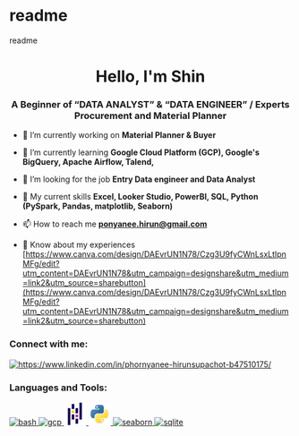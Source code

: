 # readme
readme
<h1 align="center">Hello, I'm Shin</h1>
<h3 align="center">A Beginner of “DATA ANALYST” & “DATA ENGINEER” / Experts Procurement and Material Planner</h3>

- 🔭 I’m currently working on **Material Planner & Buyer**

- 🌱 I’m currently learning **Google Cloud Platform (GCP), Google's BigQuery, Apache Airflow, Talend,**

- 👯 I’m looking for the job **Entry Data engineer and Data Analyst**

- 🤝 My current skills **Excel, Looker Studio, PowerBI, SQL, Python (PySpark, Pandas, matplotlib, Seaborn)**

- 📫 How to reach me **ponyanee.hirun@gmail.com**

- 📄 Know about my experiences [https://www.canva.com/design/DAEvrUN1N78/Czg3U9fyCWnLsxLtIpnMFg/edit?utm_content=DAEvrUN1N78&utm_campaign=designshare&utm_medium=link2&utm_source=sharebutton](https://www.canva.com/design/DAEvrUN1N78/Czg3U9fyCWnLsxLtIpnMFg/edit?utm_content=DAEvrUN1N78&utm_campaign=designshare&utm_medium=link2&utm_source=sharebutton)

<h3 align="left">Connect with me:</h3>
<p align="left">
<a href="https://linkedin.com/in/https://www.linkedin.com/in/phornyanee-hirunsupachot-b47510175/" target="blank"><img align="center" src="https://raw.githubusercontent.com/rahuldkjain/github-profile-readme-generator/master/src/images/icons/Social/linked-in-alt.svg" alt="https://www.linkedin.com/in/phornyanee-hirunsupachot-b47510175/" height="30" width="40" /></a>
</p>

<h3 align="left">Languages and Tools:</h3>
<p align="left"> <a href="https://www.gnu.org/software/bash/" target="_blank" rel="noreferrer"> <img src="https://www.vectorlogo.zone/logos/gnu_bash/gnu_bash-icon.svg" alt="bash" width="40" height="40"/> </a> <a href="https://cloud.google.com" target="_blank" rel="noreferrer"> <img src="https://www.vectorlogo.zone/logos/google_cloud/google_cloud-icon.svg" alt="gcp" width="40" height="40"/> </a> <a href="https://pandas.pydata.org/" target="_blank" rel="noreferrer"> <img src="https://raw.githubusercontent.com/devicons/devicon/2ae2a900d2f041da66e950e4d48052658d850630/icons/pandas/pandas-original.svg" alt="pandas" width="40" height="40"/> </a> <a href="https://www.python.org" target="_blank" rel="noreferrer"> <img src="https://raw.githubusercontent.com/devicons/devicon/master/icons/python/python-original.svg" alt="python" width="40" height="40"/> </a> <a href="https://seaborn.pydata.org/" target="_blank" rel="noreferrer"> <img src="https://seaborn.pydata.org/_images/logo-mark-lightbg.svg" alt="seaborn" width="40" height="40"/> </a> <a href="https://www.sqlite.org/" target="_blank" rel="noreferrer"> <img src="https://www.vectorlogo.zone/logos/sqlite/sqlite-icon.svg" alt="sqlite" width="40" height="40"/> </a> </p>
